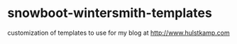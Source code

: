 snowboot-wintersmith-templates
==============================

customization of templates to use for my blog at http://www.hulstkamp.com
